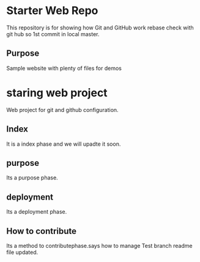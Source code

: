 # Starter Web Repo

This repository is for showing how Git and GitHub work
rebase check with git hub so 1st commit in local master.
## Purpose

Sample website with plenty of files for demos

# staring web project
Web project for git and github configuration.
## Index
It is a index phase and we will upadte it soon.
## purpose
Its a purpose phase.
## deployment
Its a deployment phase.
## How to contribute
Its a method to contributephase.says how to manage
Test branch readme file updated.
